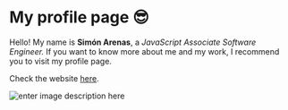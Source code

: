 # My profile page 😎

Hello! My name is **Simón Arenas**, a *JavaScript Associate Software Engineer.*
If you want to know more about me and my work, I recommend you to visit my profile page.

Check the website [here](https://www.simonarenas.mx/).

![enter image description here](https://i.imgur.com/ia4DqYf.png)
